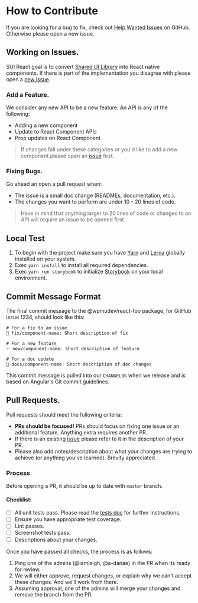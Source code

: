 # How to Contribute

If you are looking for a bug to fix, check out [Help Wanted Issues](https://github.com/wpmudev/shared-ui-react/issues?q=is%3Aopen+is%3Aissue+label%3Abug+label%3Aimprovement) on GitHub. Otherwise please open a new issue.

## Working on Issues.

SUI React goal is to convert [Shared UI Library](https://github.com/wpmudev/shared-ui) into React native components. If there is part of the implementation you disagree with please open a [new issue](https://github.com/wpmudev/shared-ui-react/issues/new).

### Add a Feature.

We consider any new API to be a new feature. An API is any of the following:

- Adding a new component
- Update to React Component APIs
- Prop updates on React Component

> If changes fall under these categories or you'd like to add a new component please open an [issue](https://github.com/wpmudev/shared-ui-react/issues/new) first.

### Fixing Bugs.

Go ahead an open a pull request when:

- The issue is a small doc change (READMEs, documentation, etc.).
- The changes you want to perform are under 10 - 20 lines of code.

> Have in mind that anything larger to 20 lines of code or changes to an API will require an issue to be opened first.

## Local Test

1. To begin with the project make sure you have [Yarn](https://yarnpkg.com/getting-started/install) and [Lerna](https://lerna.js.org/) globally installed on your system.
2. Exec `yarn install` to install all required dependencies.
3. Exec `yarn run storybook` to initialize [Storybook](https://storybook.js.org/) on your local environment.

## Commit Message Format

The final commit message to the @wpmudev/react-foo package, for GitHub issue 1234, should look like this:

```
# For a fix to an issue
🐛 fix/component-name: Short description of fix

# For a new feature
✨ new/component-name: Short description of feature

# For a doc update
📝 docs/component-name: Short description of doc changes
```

This commit message is pulled into our `CHANGELOG` when we release and is based on Angular's Git commit guidelines.

## Pull Requests.

Pull requests should meet the following criteria:

- **PRs should be focused!** PRs should focus on fixing one issue or an additional feature. Anything extra requires another PR.
- If there is an existing [issue](https://github.com/wpmudev/shared-ui-react/issues/) please refer to it in the description of your PR.
- Please also add notes/description about what your changes are trying to achieve (or anything you've learned). Brevity appreciated.

### Process

Before opening a PR, it should be up to date with `master` branch.

#### Checklist:

- [ ] All unit tests pass. Please read the [tests doc]() for further instructions.
- [ ] Ensure you have appropriate test coverage.
- [ ] Lint passes.
- [ ] Screenshot tests pass.
- [ ] Descriptions about your changes.

Once you have passed all checks, the process is as follows:

1. Ping one of the admins (@iamleigh, @a-danae) in the PR when its ready for review.
2. We will either approve, request changes, or explain why we can't accept these changes. And we'll work from there.
3. Assuming approval, one of the admins will merge your changes and remove the branch from the PR.